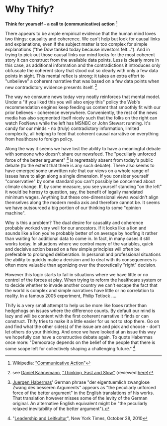 Why Thify?
==========

**Think for yourself - a call to (communicative) action** [^communicativeaction]

There appears to be ample empirical evidence that the human mind loves two things: causality and coherence. We can't help but look for causal links and explanations, even if the subject matter is too complex for simple explanations ("the Dow tanked today because investors felt...").  And in trying to pick out those causal links our mind looks for the most coherent story it can construct from the available data points.  Less is clearly more in this case, as additional information and the contradictions it introduces only obfuscate the coherent story that stood out so clearly with only a few data points in sight. This mental reflex is strong: it takes an extra effort to "unbelieve" a coherent narrative that was based on a few data points when new contradictory evidence presents itself. [^kahnemann]

The way we consume news today very neatly reinforces that mental model. Under a "if you liked this you will also enjoy this" policy the Web's recommendation engines keep feeding us content that smoothly fit with our prior believes - coherence everywhere. Conveniently, the rest of the news media has also segmented itself nicely such that the folks on the right can watch FoxNews while the left has MSNBC or John Stewart running. It's candy for our minds - no (truly) contradictory information, limited complexity, all helping to feed that coherent causal narrative on everything from healthcare to foreign policy.

Along the way it seems we have lost the ability to have a meaningful debate with someone who doesn't share our newsfeed. The "peculiarly unforced force of the better argument" [^zwangloserzwang] is regrettably absent from today's public debate (to the extent that there is any such debate).  There also seems to have emerged some unwritten rule that our views on a whole range of issues have to align along a single dimension. If you consider yourself "conservative" by some standard you can't possibly be concerned about climate change. If, by some measure, you see yourself standing "on the left" it would be heresy to question, say, the benefit of legally mandated minimum wages. Anything but these one-dimensional views wouldn't align themselves along the modern media axis and therefore cannot be. It seems we have outsourced a big portion of our thinking to some "opinion machine".

Why is this a problem? The dual desire for causality and coherence probably worked very well for our ancestors. If it looks like a lion and sounds like a lion you're probably better of on average by hoofing it rather than waiting for additional data to come in. In fact, in many cases it still works today. In situations where we control many of the variables, quick and decisive action based on a few simple principles will often be preferable to prolonged deliberation. In personal and professional situations the ability to quickly make a decision and to deal with its consequences is often more valuable than agonizing over the theoretically "right" decision.

However this logic starts to fail in situations where we have little or no control of the forces at play. When trying to reform the healthcare system or to decide whether to invade another country we can't escape the fact that the world is complex and simple narratives have little or no correlation to reality.  In a famous 2005 experiment, Philip Tetlock ....

Thify is a very small attempt to help us be more like foxes rather than hedgehogs on issues where the difference counts. By default our mind is lazy and will be content with the first coherent narrative it finds or can construct.  Thify tries to make it a little easier for us not to stop there. Go on and find what the other side(s) of the issue are and pick and choose - don't let others do your thinking. And once we have looked at an issue this way we hopefully can have a constructive debate again. To quote Habermas once more: "Democracy depends on the belief of the people that there is some scope left for collectively shaping a challenging future." [^leadershipleitkultur]


[^communicativeaction]: Wikipedia: ["Communicative Action"](http://en.wikipedia.org/wiki/Communicative_action)

[^kahnemann]: see [Daniel Kahnemann](http://www.princeton.edu/~kahneman/), ["Thinking, Fast and Slow"](https://archive.org/details/pdfy-XdUn_Gp9fEO3IuY6) (reviewed [here](http://scholar.harvard.edu/files/shleifer/files/kahneman_review_jel_final.pdf))

[^zwangloserzwang]: [Juergen Habermas](http://plato.stanford.edu/entries/habermas/)' German phrase "der eigentuemlich zwanglose Zwang des besseren Arguments" appears as "the peculiarly unforced force of the better argument" in the English translations of his works. That translation however misses some of the levity of the German original. An alternative English equivalent might be "the peculiarly relaxed inevitability of the better argument").

[^leadershipleitkultur]: "[Leadership and Leitkultur](http://www.nytimes.com/2010/10/29/opinion/29Habermas.html?pagewanted=all)", New York Times, October 28, 2010
